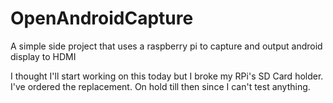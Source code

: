 # OpenAndroidCapture
A simple side project that uses a raspberry pi to capture and output android display to HDMI

I thought I'll start working on this today but I broke my RPi's SD Card holder. I've ordered the replacement. On hold till then since I can't test anything. 
